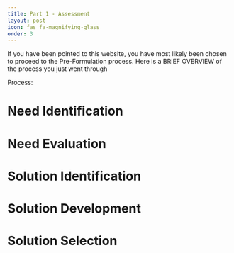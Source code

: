 ```yaml
---
title: Part 1 - Assessment
layout: post
icon: fas fa-magnifying-glass
order: 3
---
```

If you have been pointed to this website, you have most likely been chosen to proceed to the Pre-Formulation process. Here is a BRIEF OVERVIEW of the process you just went through

Process: 
# Need Identification
# Need Evaluation
# Solution Identification
# Solution Development
# Solution Selection
